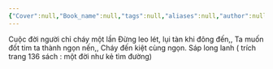 ```yaml
---
{"Cover":null,"Book_name":null,"tags":null,"aliases":null,"author":null,"link":null,"dg-publish":true,"permalink":"/Book_ Reading 2024/Những câu nói hay trong sách/Cuộc đời người chỉ cháy một lần/","dgPassFrontmatter":true,"noteIcon":"2","created":"2023-12-15T08:45:47.146+07:00","updated":"2023-12-21T17:56:41.099+07:00"}
---
```


Cuộc đời người chỉ cháy một lần
Đừng leo lét, lụi tàn khi đông đến,,
Ta muốn đốt tim ta thành ngọn nến,,
Cháy đến kiệt cùng ngọn. Sáp long lanh
( trích trang 136 sách : một đời như kẻ tìm đường)